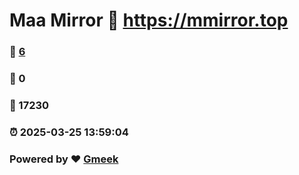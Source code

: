 # Maa Mirror :link: https://mmirror.top 
### :page_facing_up: [6](https://mmirror.top/tag.html) 
### :speech_balloon: 0 
### :hibiscus: 17230 
### :alarm_clock: 2025-03-25 13:59:04 
### Powered by :heart: [Gmeek](https://github.com/Meekdai/Gmeek)
